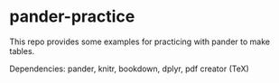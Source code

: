 # pander-practice

This repo provides some examples for practicing with pander to make tables.

Dependencies: pander, knitr, bookdown, dplyr, pdf creator (TeX)


